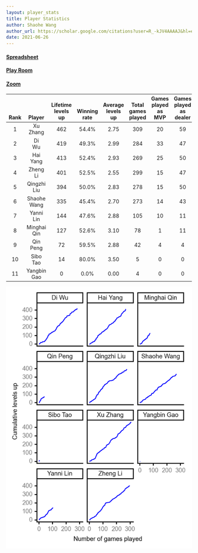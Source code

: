 ```yaml
---
layout: player_stats
title: Player Statistics
author: Shaohe Wang
author_url: https://scholar.google.com/citations?user=R_-kJV4AAAAJ&hl=en
date: 2021-06-26
---
```


#### [Spreadsheet](https://docs.google.com/spreadsheets/d/1So3PBr9gV3I0LzApZOgJlQew2QjM1wAiWhR50rAnHRg/edit#gid=2137801449)
#### [Play Room](https://playingcards.io/a3775q)
#### [Zoom](https://ucsf.zoom.us/j/91360570376?pwd=SmN6aFNPY3UzdEp3M0tmQ1ViUkdQUT09)

<div class="table-wrapper" markdown="block">

| <br><br><br>Rank | <br><br><br>Player | <br> Lifetime <br> levels <br> up | <br><br> Winning <br> rate | <br> Average <br> levels <br> up | <br> Total <br> games <br> played | Games <br> played <br> as <br> MVP | Games <br> played <br> as <br> dealer | N_games <br> short <br> staffed <br> as dealer | Winning <br> rate <br> as <br> dealer |
|:---:|:---:|:---:|:---:|:---:|:---:|:---:|:---:|:---:|:---:|
| 1 | Xu <br> Zhang | 462 | 54.4% | 2.75 | 309 | 20 | 59 | 2 | 47.5% |
| 2 | Di <br> Wu | 419 | 49.3% | 2.99 | 284 | 33 | 47 | 0 | 51.1% |
| 3 | Hai <br> Yang | 413 | 52.4% | 2.93 | 269 | 25 | 50 | 1 | 54.0% |
| 4 | Zheng <br> Li | 401 | 52.5% | 2.55 | 299 | 15 | 47 | 1 | 55.3% |
| 5 | Qingzhi <br> Liu | 394 | 50.0% | 2.83 | 278 | 15 | 50 | 4 | 46.0% |
| 6 | Shaohe <br> Wang | 335 | 45.4% | 2.70 | 273 | 14 | 43 | 3 | 44.2% |
| 7 | Yanni <br> Lin | 144 | 47.6% | 2.88 | 105 | 10 | 11 | 2 | 36.4% |
| 8 | Minghai <br> Qin | 127 | 52.6% | 3.10 | 78 | 1 | 11 | 1 | 72.7% |
| 9 | Qin <br> Peng | 72 | 59.5% | 2.88 | 42 | 4 | 4 | 0 | 75.0% |
| 10 | Sibo <br> Tao | 14 | 80.0% | 3.50 | 5 | 0 | 0 | 0 | 0.0% |
| 11 | Yangbin <br> Gao | 0 | 0.0% | 0.00 | 4 | 0 | 0 | 0 | 0.0% |

</div>

<img src="/assets/images/player_history_plot.png" alt="Plot of player level history" />
